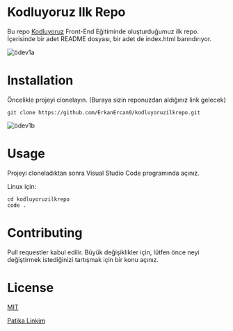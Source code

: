 # Kodluyoruz Ilk Repo

Bu repo [Kodluyoruz](https://www.kodluyoruz.org/) Front-End Eğitiminde oluşturduğumuz ilk repo. İçerisinde bir adet README dosyası, bir adet de index.html barındırıyor.

![ödev1a](https://user-images.githubusercontent.com/126410424/222085662-fd6ebfc0-67dc-4696-b9ba-042329114674.png)

# Installation

Öncelikle projeyi clonelayın. (Buraya sizin reponuzdan aldığınız link gelecek)

```
git clone https://github.com/ErkanErcan0/kodluyoruzilkrepo.git
```
![ödev1b](https://user-images.githubusercontent.com/126410424/222086613-148144b6-1cec-4e77-b44c-f6fa859dee97.png)


# Usage
Projeyi cloneladıktan sonra Visual Studio Code programında açınız.

Linux için:

```
cd kodluyoruzilkrepo
code .
```
# Contributing

Pull requestler kabul edilir. Büyük değişiklikler için, lütfen önce neyi değiştirmek istediğinizi tartışmak için bir konu açınız.

# License

[MIT](https://choosealicense.com/licenses/mit/)

[Patika Linkim](https://app.patika.dev/erkane)